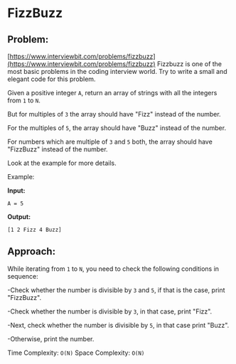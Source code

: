 # FizzBuzz

## Problem:
[https://www.interviewbit.com/problems/fizzbuzz](https://www.interviewbit.com/problems/fizzbuzz)
Fizzbuzz is one of the most basic problems in the coding interview world. Try to write a small and elegant code for this problem. 

Given a positive integer `A`, return an array of strings with all the integers from `1` to `N`. 

But for multiples of `3` the array should have "Fizz" instead of the number. 

For the multiples of `5`, the array should have "Buzz" instead of the number. 

For numbers which are multiple of `3` and `5` both, the array should have "FizzBuzz" instead of the number.

Look at the example for more details.

Example:

**Input:**
```
A = 5
```

**Output:**
```
[1 2 Fizz 4 Buzz]
```

## Approach:

While iterating from `1` to `N`, you need to check the following conditions in sequence:

-Check whether the number is divisible by `3` and `5`, if that is the case, print "FizzBuzz".

-Check whether the number is divisible by `3`, in that case, print "Fizz".

-Next, check whether the number is divisible by `5`, in that case print "Buzz".

-Otherwise, print the number.

Time Complexity: `O(N)`
Space Complexity: `O(N)`

